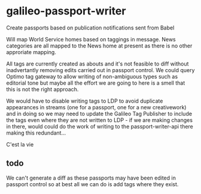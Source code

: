 # galileo-passport-writer

Create passports based on publication notifications sent from Babel

Will map World Service homes based on taggings in message. News categories are all mapped to the News home at present as there is no other approriate mapping.

All tags are currently created as abouts and it's not feasible to diff without inadvertantly removing edits carried out in passport control. We could query Optimo tag gateway to allow writing of non-ambiguous types such as editorial tone but maybe all the effort we are going to here is a smell that this is not the right approach.

We would have to disable writing tags to LDP to avoid duplicate appearances in streams (one for a passport, one for a new creativework) and in doing so we may need to update the Galileo Tag Publisher to include the tags even where they are not written to LDP - if we are making changes in there, would could do the work of writing to the passport-writer-api there making this redundant...

C'est la vie

## todo

We can't generate a diff as these passports may have been edited in passport control so at best all we can do is add tags where they exist.
